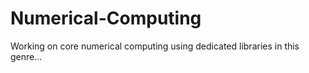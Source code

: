 # Numerical-Computing
Working on core numerical computing using dedicated libraries in this genre...
